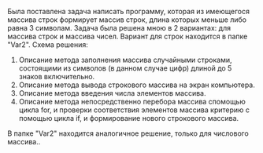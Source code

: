 Была поставлена задача написать программу, которая из имеющегося массива строк формирует массив строк, 
длина которых меньше либо равна 3 символам.
Задача была решена мною в 2 вариантах: для массива строк и массива чисел.
Вариант для строк находится в папке "Var2".
Схема решения:
1) Описание метода заполнения массива случайными строками, состоящими из символов (в данном случае цифр) длиной до 5 знаков включительно.
2) Описание метода вывода строкового массива на экран компьютера.
3) Описание метода введения числа элементов массива.
4) Описание метода непосредственно перебора массива спомощью цикла for, и проверки соответствия элементов массива критерию с помощью цикла if, и формирование нового строкового массива.

В папке "Var2" находится аналогичное решение, только для числового массива..